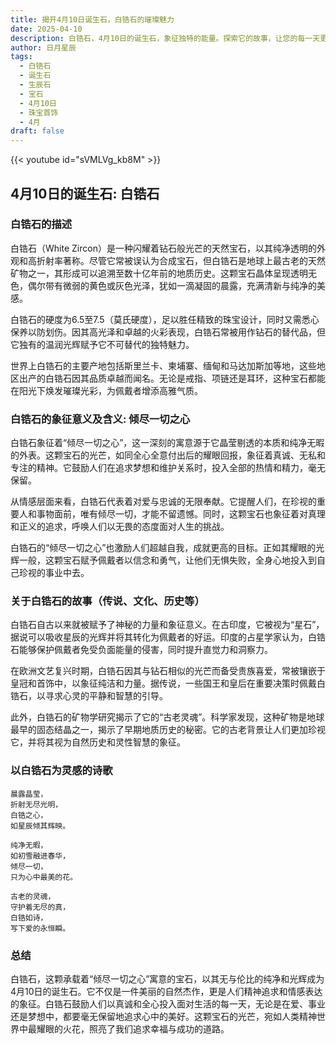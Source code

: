 ```yaml
---
title: 揭开4月10日诞生石，白锆石的璀璨魅力
date: 2025-04-10
description: 白锆石，4月10日的诞生石，象征独特的能量。探索它的故事，让您的每一天更有意义。
author: 日月星辰
tags:
  - 白锆石
  - 诞生石
  - 生辰石
  - 宝石
  - 4月10日
  - 珠宝首饰
  - 4月
draft: false
---
```


{{< youtube id="sVMLVg_kb8M" >}}

## 4月10日的诞生石: 白锆石

### 白锆石的描述

白锆石（White Zircon）是一种闪耀着钻石般光芒的天然宝石，以其纯净透明的外观和高折射率著称。尽管它常被误认为合成宝石，但白锆石是地球上最古老的天然矿物之一，其形成可以追溯至数十亿年前的地质历史。这颗宝石晶体呈现透明无色，偶尔带有微弱的黄色或灰色光泽，犹如一滴凝固的晨露，充满清新与纯净的美感。

白锆石的硬度为6.5至7.5（莫氏硬度），足以胜任精致的珠宝设计，同时又需悉心保养以防划伤。因其高光泽和卓越的火彩表现，白锆石常被用作钻石的替代品，但它独有的温润光辉赋予它不可替代的独特魅力。

世界上白锆石的主要产地包括斯里兰卡、柬埔寨、缅甸和马达加斯加等地，这些地区出产的白锆石因其品质卓越而闻名。无论是戒指、项链还是耳环，这种宝石都能在阳光下焕发璀璨光彩，为佩戴者增添高雅气质。

### 白锆石的象征意义及含义: 倾尽一切之心

白锆石象征着“倾尽一切之心”，这一深刻的寓意源于它晶莹剔透的本质和纯净无暇的外表。这颗宝石的光芒，如同全心全意付出后的耀眼回报，象征着真诚、无私和专注的精神。它鼓励人们在追求梦想和维护关系时，投入全部的热情和精力，毫无保留。

从情感层面来看，白锆石代表着对爱与忠诚的无限奉献。它提醒人们，在珍视的重要人和事物面前，唯有倾尽一切，才能不留遗憾。同时，这颗宝石也象征着对真理和正义的追求，呼唤人们以无畏的态度面对人生的挑战。

白锆石的“倾尽一切之心”也激励人们超越自我，成就更高的目标。正如其耀眼的光辉一般，这颗宝石赋予佩戴者以信念和勇气，让他们无惧失败，全身心地投入到自己珍视的事业中去。

### 关于白锆石的故事（传说、文化、历史等）

白锆石自古以来就被赋予了神秘的力量和象征意义。在古印度，它被视为“星石”，据说可以吸收星辰的光辉并将其转化为佩戴者的好运。印度的占星学家认为，白锆石能够保护佩戴者免受负面能量的侵害，同时提升直觉力和洞察力。

在欧洲文艺复兴时期，白锆石因其与钻石相似的光芒而备受贵族喜爱，常被镶嵌于皇冠和首饰中，以象征纯洁和力量。据传说，一些国王和皇后在重要决策时佩戴白锆石，以寻求心灵的平静和智慧的引导。

此外，白锆石的矿物学研究揭示了它的“古老灵魂”。科学家发现，这种矿物是地球最早的固态结晶之一，揭示了早期地质历史的秘密。它的古老背景让人们更加珍视它，并将其视为自然历史和灵性智慧的象征。

### 以白锆石为灵感的诗歌

```
晨露晶莹，  
折射无尽光明，  
白锆之心，  
如星辰倾其辉映。  

纯净无暇，  
如初雪融进春华，  
倾尽一切，  
只为心中最美的花。  

古老的灵魂，  
守护着无尽的真，  
白锆如诗，  
写下爱的永恒瞬。  
```

### 总结

白锆石，这颗承载着“倾尽一切之心”寓意的宝石，以其无与伦比的纯净和光辉成为4月10日的诞生石。它不仅是一件美丽的自然杰作，更是人们精神追求和情感表达的象征。白锆石鼓励人们以真诚和全心投入面对生活的每一天，无论是在爱、事业还是梦想中，都要毫无保留地追求心中的美好。这颗宝石的光芒，宛如人类精神世界中最耀眼的火花，照亮了我们追求幸福与成功的道路。